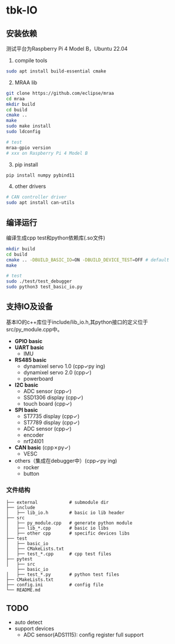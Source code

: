 # tbk-IO

## 安装依赖

测试平台为Raspberry Pi 4 Model B，Ubuntu 22.04

1. compile tools
```bash
sudo apt install build-essential cmake
```

2. MRAA lib

```bash
git clone https://github.com/eclipse/mraa
cd mraa
mkdir build
cd build
cmake ..
make
sudo make install
sudo ldconfig

# test
mraa-gpio version
# xxx on Raspberry Pi 4 Model B
```

3. pip install
```bash
pip install numpy pybind11
```

4. other drivers
```bash
# CAN controller driver
sudo apt install can-utils
```

## 编译运行

编译生成cpp test和python依赖库(.so文件)

```bash
mkdir build
cd build 
cmake .. -DBUILD_BASIC_IO=ON -DBUILD_DEVICE_TEST=OFF # default
make

# test
sudo ./test/test_debugger
sudo python3 test_basic_io.py
```

## 支持IO及设备

基本IO的c++库位于include/lib_io.h,其python接口的定义位于src/py_module.cpp中。

- **GPIO basic**
- **UART basic**
    - IMU
- **RS485 basic**
    - dynamixel servo 1.0 (cpp&check;py ing)
    - dynamixel servo 2.0 (cpp&check;)
    - powerboard
- **I2C basic**
    - ADC sensor (cpp&check;)
    - SSD1306 display (cpp&check;)
    - touch board (cpp&check;)
- **SPI basic**
    - ST7735 display (cpp&check;)
    - ST7789 display (cpp&check;)
    - ADC sensor (cpp&check;)
    - encoder
    - nrf24l01
- **CAN basic** (cpp&cross;py&check;)
    - VESC
- others（集成在debugger中）(cpp&check;py ing)
    - rocker
    - button

### 文件结构
```
├── external            # submodule dir
├── include
│   ├── lib_io.h        # basic io lib header
├── src
│   ├── py_module.cpp   # generate python module
│   ├── lib_*.cpp       # basic io libs
│   ├── other cpp       # specific devices libs
├── test
│   ├── basic_io
│   ├── CMakeLists.txt
│   ├── test_*.cpp      # cpp test files
├── pytest
│   ├── src
    ├── basic_io
│   ├── test_*.py       # python test files
├── CMakeLists.txt
├── config.ini          # config file
└── README.md
```

## TODO

- auto detect
- support devices
    - ADC sensor(ADS1115): config register full support

<!-- 使用说明:
    test_uart_ping_new,test_uart_pong_new,test_rs485_ping_new,test_rs485_pong_new添加了几个参数可选配置---串口发送字节,停止位等等全都可选配置,默认是115200的相关配置,如需更改需自行配置,运行相关ping,pong可执行文件时,ping第三个参数uart_delay,即串口发送完成时间115200下推荐1200us的延迟. -->